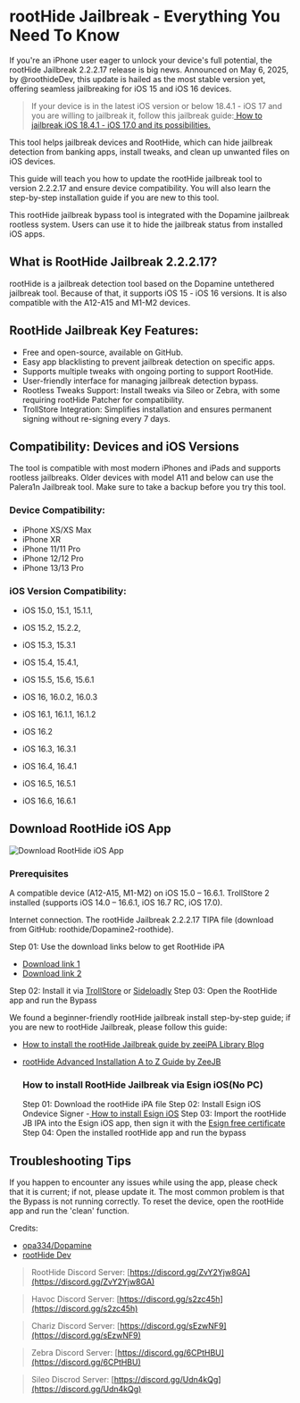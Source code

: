 # rootHide Jailbreak - Everything You Need To Know

If you're an iPhone user eager to unlock your device's full potential, the rootHide Jailbreak 2.2.2.17 release is big news. Announced on May 6, 2025, by @roothideDev, this update is hailed as the most stable version yet, offering seamless jailbreaking for iOS 15 and iOS 16 devices. 

> If your device is in the latest iOS version or below 18.4.1 - iOS 17 and you are willing to jailbreak it, follow this jailbreak guide:[ How to jailbreak iOS 18.4.1 - iOS 17.0 and its possibilities.](https://github.com/iOS17/Jailbreak)

This tool helps jailbreak devices and RootHide, which can hide jailbreak detection from banking apps, install tweaks, and clean up unwanted files on iOS devices.

This guide will teach you how to update the rootHide jailbreak tool to version 2.2.2.17 and ensure device compatibility. You will also learn the step-by-step installation guide if you are new to this tool.

This rootHide jailbreak bypass tool is integrated with the Dopamine jailbreak rootless system. Users can use it to hide the jailbreak status from installed iOS apps. 

## What is RootHide Jailbreak 2.2.2.17?
rootHide is a jailbreak detection tool based on the Dopamine untethered jailbreak tool. Because of that, it supports iOS 15 - iOS  16 versions. It is also compatible with the A12-A15 and M1-M2 devices.

## RootHide Jailbreak Key Features:

- Free and open-source, available on GitHub.
- Easy app blacklisting to prevent jailbreak detection on specific apps.
- Supports multiple tweaks with ongoing porting to support RootHide.
- User-friendly interface for managing jailbreak detection bypass.
- Rootless Tweaks Support: Install tweaks via Sileo or Zebra, with some requiring rootHide Patcher for compatibility.
- TrollStore Integration: Simplifies installation and ensures permanent signing without re-signing every 7 days.

## Compatibility: Devices and iOS Versions

The tool is compatible with most modern iPhones and iPads and supports rootless jailbreaks. Older devices with model A11 and below can use the Palera1n Jailbreak tool. Make sure to take a backup before you try this tool.

### Device Compatibility: 
- iPhone XS/XS Max
- iPhone XR
- iPhone 11/11 Pro
- iPhone 12/12 Pro
- iPhone 13/13 Pro

### iOS Version Compatibility:

- iOS 15.0, 15.1, 15.1.1, 
- iOS 15.2, 15.2.2,  
- iOS 15.3, 15.3.1 
- iOS 15.4, 15.4.1, 
- iOS 15.5, 15.6, 15.6.1 

- iOS 16, 16.0.2, 16.0.3
- iOS 16.1, 16.1.1, 16.1.2
- iOS 16.2
- iOS 16.3, 16.3.1
- iOS 16.4, 16.4.1
- iOS 16.5, 16.5.1
- iOS 16.6, 16.6.1

## Download RootHide iOS App

![Download RootHide iOS App](https://github.com/user-attachments/assets/9eabb6bf-5c42-4e5c-8941-21603ca21e17)


### Prerequisites
A compatible device (A12-A15, M1-M2) on iOS 15.0 – 16.6.1.
TrollStore 2 installed (supports iOS 14.0 – 16.6.1, iOS 16.7 RC, iOS 17.0).

Internet connection.
The rootHide Jailbreak 2.2.2.17 TIPA file (download from GitHub: roothide/Dopamine2-roothide). 


Step 01: Use the download links below to get RootHide iPA
- [Download link 1](https://ipa.zeejb.com/ipa.php?app=RootHide%20Jailbreak&id=5278)
- [Download link 2](https://github.com/roothide/Dopamine2-roothide/releases/download/17/Dopamine.tipa)

Step 02: Install it via [TrollStore](https://github.com/iOS17/TrollStore) or [Sideloadly](https://github.com/iOS17/sideloadly)
Step 03: Open the RootHide app and run the Bypass

We found a beginner-friendly rootHide jailbreak install step-by-step guide; if you are new to rootHide Jailbreak, please follow this guide:
- [How to install the rootHide Jailbreak guide by zeeiPA Library Blog ](https://ipa.zeejb.com/jailbreak/blog/post.php?slug=roothide-jailbreak)
- [rootHide Advanced Installation A to Z Guide by ZeeJB](https://zeejb.com/roothide-jailbreak/)

  ### How to install RootHide Jailbreak via Esign iOS(No PC)
  Step 01: Download the rootHide iPA file
  Step 02: Install Esign iOS Ondevice Signer -[ How to install Esign iOS](https://github.com/iOS17/Esign)
  Step 03: Import the rootHide JB IPA into the Esign iOS app, then sign it with the [Esign free certificate](https://esigncert.zeejb.com/)
  Step 04: Open the installed rootHide app and run the bypass


## Troubleshooting Tips

If you happen to encounter any issues while using the app, please check that it is current; if not, please update it. The most common problem is that the Bypass is not running correctly. To reset the device, open the rootHide app and run the 'clean' function. 

Credits: 
- [opa334/Dopamine](https://github.com/opa334/Dopamine)
- [rootHide Dev](https://twitter.com/RootHideDev)

> RootHide Discord Server: [https://discord.gg/ZvY2Yjw8GA](https://discord.gg/ZvY2Yjw8GA)

> Havoc Discord Server: [https://discord.gg/s2zc45h](https://discord.gg/s2zc45h)

> Chariz Discord Server: [https://discord.gg/sEzwNF9](https://discord.gg/sEzwNF9)

> Zebra Discord Server: [https://discord.gg/6CPtHBU](https://discord.gg/6CPtHBU)

> Sileo Discrod Server: [https://discord.gg/Udn4kQg](https://discord.gg/Udn4kQg)




